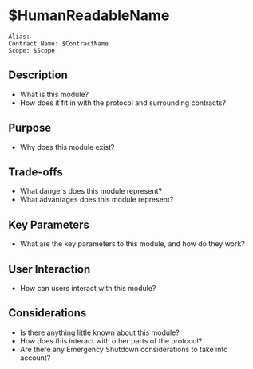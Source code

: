 # \$HumanReadableName

```
Alias:
Contract Name: $ContractName
Scope: $Scope
```

## Description

- What is this module?
- How does it fit in with the protocol and surrounding contracts?

## Purpose

- Why does this module exist?

## Trade-offs

- What dangers does this module represent?
- What advantages does this module represent?

## Key Parameters

- What are the key parameters to this module, and how do they work?

## User Interaction

- How can users interact with this module?

## Considerations

- Is there anything little known about this module?
- How does this interact with other parts of the protocol?
- Are there any Emergency Shutdown considerations to take into account?

